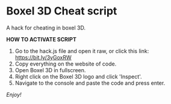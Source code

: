 # Boxel 3D Cheat script
A hack for cheating in boxel 3D.

**HOW TO ACTIVATE SCRIPT**
1. Go to the hack.js file and open it raw, or click this link: https://bit.ly/3yGoxRW
2. Copy everything on the website of code.
3. Open Boxel 3D in fullscreen.
4. Right click on the Boxel 3D logo and click 'Inspect'.
5. Navigate to the console and paste the code and press enter.

*Enjoy!*
